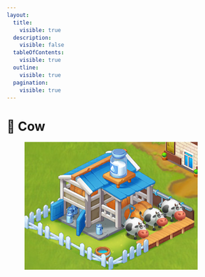 ```yaml
---
layout:
  title:
    visible: true
  description:
    visible: false
  tableOfContents:
    visible: true
  outline:
    visible: true
  pagination:
    visible: true
---
```


# 🐄 Cow

<figure><img src="../../.gitbook/assets/cow.png" alt=""><figcaption></figcaption></figure>

